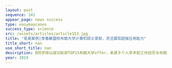 ```yaml
---
layout: post
sequence: 141
appear_page: news success
type: easymaycases
success_type: science
src: /assets/articles/article153.jpg
title: "易美案例|常春藤盟校布朗大学计算机硕士录取，灵活展现超强应用能力"
title_short: nan
use_short_title: nan
description: B同学得以成功斩获TOP15布朗大学offer，来源于个人学术和工作经历与布朗大学的专业方向高度匹配，例如在计算机算法和数据结构、数据管理、信息安全等领域，B同学都有相关的经历证明是自己一位理论基础扎实、实践经历丰富的选手。尤其在跨国贸易公司的软件平台开发和著名投行IT部门的实习符合了布朗大学的专业需求，各方面全部优秀于其他申请者，获得藤校青睐确实是实至名归。
year: 2019
---
```


